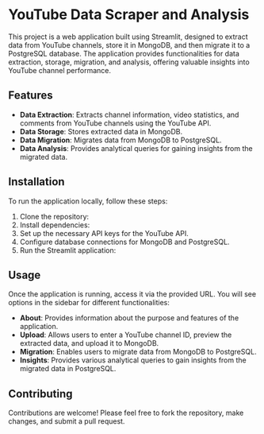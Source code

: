 # YouTube Data Scraper and Analysis

This project is a web application built using Streamlit, designed to extract data from YouTube channels, store it in MongoDB, and then migrate it to a PostgreSQL database. The application provides functionalities for data extraction, storage, migration, and analysis, offering valuable insights into YouTube channel performance.

## Features

- **Data Extraction**: Extracts channel information, video statistics, and comments from YouTube channels using the YouTube API.
- **Data Storage**: Stores extracted data in MongoDB.
- **Data Migration**: Migrates data from MongoDB to PostgreSQL.
- **Data Analysis**: Provides analytical queries for gaining insights from the migrated data.

## Installation

To run the application locally, follow these steps:

1. Clone the repository:
2. Install dependencies:
3. Set up the necessary API keys for the YouTube API.
4. Configure database connections for MongoDB and PostgreSQL.
5. Run the Streamlit application:


## Usage

Once the application is running, access it via the provided URL. You will see options in the sidebar for different functionalities:

- **About**: Provides information about the purpose and features of the application.
- **Upload**: Allows users to enter a YouTube channel ID, preview the extracted data, and upload it to MongoDB.
- **Migration**: Enables users to migrate data from MongoDB to PostgreSQL.
- **Insights**: Provides various analytical queries to gain insights from the migrated data in PostgreSQL.

## Contributing

Contributions are welcome! Please feel free to fork the repository, make changes, and submit a pull request.






